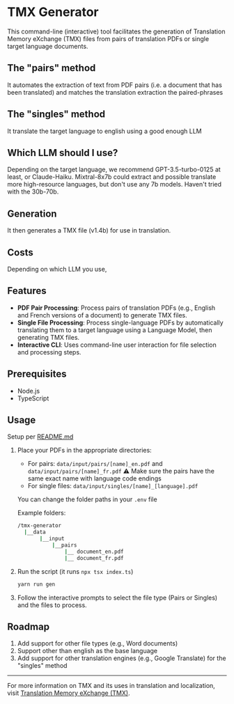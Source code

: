 
# TMX Generator
This command-line (interactive) tool facilitates the generation of Translation Memory eXchange (TMX) files from pairs of translation PDFs or single target language documents. 

## The "pairs" method
It automates the extraction of text from PDF pairs (i.e. a document that has been translated) and matches the translation extraction the paired-phrases

## The "singles" method
It translate the target language to english using a good enough LLM

## Which LLM should I use?
Depending on the target language, we recommend GPT-3.5-turbo-0125 at least, or Claude-Haiku. Mixtral-8x7b could extract and possible translate more high-resource languages, but don't use any 7b models. Haven't tried with the 30b-70b.

## Generation
It then generates a TMX file (v1.4b) for use in translation.

## Costs
Depending on which LLM you use,

## Features

- **PDF Pair Processing**: Process pairs of translation PDFs (e.g., English and French versions of a document) to generate TMX files.
- **Single File Processing**: Process single-language PDFs by automatically translating them to a target language using a Language Model, then generating TMX files.
- **Interactive CLI**: Uses command-line user interaction for file selection and processing steps.

## Prerequisites

- Node.js
- TypeScript


## Usage

Setup per [README.md](../README.md#-setup)

1. Place your PDFs in the appropriate directories:
   - For pairs: `data/input/pairs/[name]_en.pdf` and `data/input/pairs/[name]_fr.pdf`
   ⚠️ Make sure the pairs have the same exact name with language code endings
   - For single files: `data/input/singles/[name]_[language].pdf`

   You can change the folder paths in your `.env` file

   Example folders:
   ```bash
   /tmx-generator
     |__data
          |__input
              |__pairs
                  |__ document_en.pdf
                  |__ document_fr.pdf
   ```
   
2. Run the script (it runs `npx tsx index.ts`)

   ```bash
   yarn run gen
   ```

3. Follow the interactive prompts to select the file type (Pairs or Singles) and the files to process.

## Roadmap

1. Add support for other file types (e.g., Word documents)
2. Support other than english as the base language
3. Add support for other translation engines (e.g., Google Translate) for the "singles" method


---

For more information on TMX and its uses in translation and localization, visit [Translation Memory eXchange (TMX)](https://en.wikipedia.org/wiki/Translation_Memory_eXchange).
